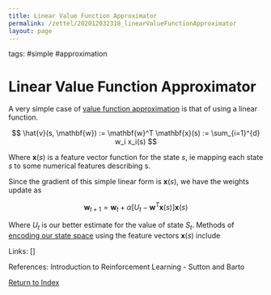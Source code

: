 ```yaml
---
title: Linear Value Function Approximator
permalink: /zettel/202012032318_linearValueFunctionApproximator
layout: page
---
```

tags: #simple #approximation

# Linear Value Function Approximator

A very simple case of [value function approximation](TODOs) is that of using a linear function.

$$
\hat{v}(s, \mathbf{w}) := \mathbf{w}^T \mathbf{x}(s) := \sum_{i=1}^{d} w_i x_i(s) 
$$

Where $\mathbf{x}(s)$ is a feature vector function for the state $s$, ie 
mapping each state $s$ to some numerical features describing s.

Since the gradient of this simple linear form is $\mathbf{x}(s)$, we have the weights update as

$$
\mathbf{w}_{t+1} = \mathbf{w}_t + \alpha \big[ U_t - \mathbf{w}^T \mathbf{x}(s) \big] \mathbf{x}(s)
$$

Where $U_t$ is our better estimate for the value of state $S_t$. Methods of [encoding our state space](202012041222_featureVectorStates) using 
the feature vectors $\mathbf{x}(s)$ include 

Links: []

References: Introduction to Reinforcement Learning - Sutton and Barto

[Return to Index](index)
